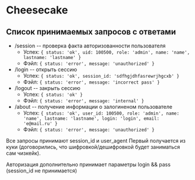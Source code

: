# Cheesecake
## Список принимаемых запросов c ответами

* /session -- проверка факта авторизованности пользователя
  * Успех: `{ status: 'ok', uid: 100500, role: 'admin', name: 'name', lastname: 'lastname' }`
  * Фэйл: `{ status: 'error', message: 'unauthorized' }`
* /login -- открыть сессию
  * Успех: `{ status: 'ok', session_id: 'sdfhgjdhfasrewrjhgcxb' }`
  * Фэйл: `{ status: 'error', message: 'incorrect pass' }`
* /logout -- закрыть сессию
  * Успех: `{ status: 'ok' }`
  * Фэйл: `{ status: 'error', message: 'internal' }`
* /about -- получение информации о залогиненом пользователе
  * Успех: `{ status: 'ok', user_id: 100500, role: 'admin', name: 'name', lastname: 'lastname', login: 'login', email: 'e@mail.ru' }`
  * Фэйл: `{ status: 'error', message: 'unauthorized' }`

Все запросы принимают session_id и user_agent
Первый получается из куки (договорились, что шифровкой/дешифровкой будет заниматься сам чизкейк).

Авторизация дополнительно принимает параметры login && pass (session_id не принимается)
